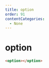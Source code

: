 ```yaml
---
title: option
order: 91
contentCategories:
  - None
---
```

# option

```html
<option></option>
```
